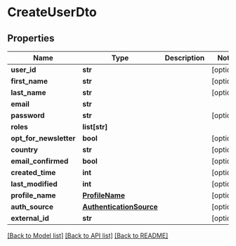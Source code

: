 # CreateUserDto

## Properties
Name | Type | Description | Notes
------------ | ------------- | ------------- | -------------
**user_id** | **str** |  | [optional] 
**first_name** | **str** |  | [optional] 
**last_name** | **str** |  | [optional] 
**email** | **str** |  | 
**password** | **str** |  | [optional] 
**roles** | **list[str]** |  | 
**opt_for_newsletter** | **bool** |  | [optional] 
**country** | **str** |  | [optional] 
**email_confirmed** | **bool** |  | [optional] 
**created_time** | **int** |  | [optional] 
**last_modified** | **int** |  | [optional] 
**profile_name** | [**ProfileName**](ProfileName.md) |  | [optional] 
**auth_source** | [**AuthenticationSource**](AuthenticationSource.md) |  | [optional] 
**external_id** | **str** |  | [optional] 

[[Back to Model list]](../README.md#documentation-for-models) [[Back to API list]](../README.md#documentation-for-api-endpoints) [[Back to README]](../README.md)

